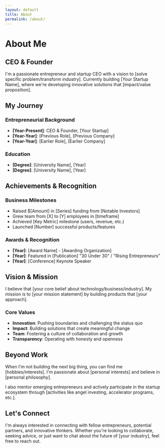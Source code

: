 ```yaml
---
layout: default
title: About
permalink: /about/
---
```


# About Me

## CEO & Founder

I'm a passionate entrepreneur and startup CEO with a vision to [solve specific problem/transform industry]. Currently building [Your Startup Name], where we're developing innovative solutions that [impact/value proposition].

## My Journey

### Entrepreneurial Background
- **[Year-Present]**: CEO & Founder, [Your Startup]
- **[Year-Year]**: [Previous Role], [Previous Company]
- **[Year-Year]**: [Earlier Role], [Earlier Company]

### Education
- **[Degree]**: [University Name], [Year]
- **[Degree]**: [University Name], [Year]

## Achievements & Recognition

### Business Milestones
- Raised $[Amount] in [Series] funding from [Notable Investors]
- Grew team from [X] to [Y] employees in [timeframe]
- Achieved [Key Metric] milestone (users, revenue, etc.)
- Launched [Number] successful products/features

### Awards & Recognition
- **[Year]**: [Award Name] - [Awarding Organization]
- **[Year]**: Featured in [Publication] "30 Under 30" / "Rising Entrepreneurs"
- **[Year]**: [Conference] Keynote Speaker

## Vision & Mission

I believe that [your core belief about technology/business/industry]. My mission is to [your mission statement] by building products that [your approach].

### Core Values
- **Innovation**: Pushing boundaries and challenging the status quo
- **Impact**: Building solutions that create meaningful change
- **Team**: Fostering a culture of collaboration and growth
- **Transparency**: Operating with honesty and openness

## Beyond Work

When I'm not building the next big thing, you can find me [hobbies/interests]. I'm passionate about [personal interests] and believe in [personal philosophy].

I also mentor emerging entrepreneurs and actively participate in the startup ecosystem through [activities like angel investing, accelerator programs, etc.].

## Let's Connect

I'm always interested in connecting with fellow entrepreneurs, potential partners, and innovative thinkers. Whether you're looking to collaborate, seeking advice, or just want to chat about the future of [your industry], feel free to reach out.